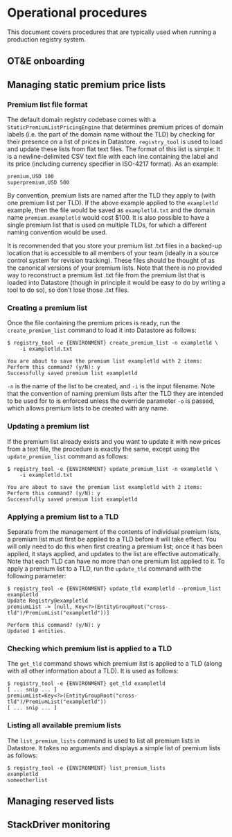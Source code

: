 # Operational procedures

This document covers procedures that are typically used when running a
production registry system.

## OT&E onboarding

## Managing static premium price lists

### Premium list file format

The default domain registry codebase comes with a
`StaticPremiumListPricingEngine` that determines premium prices of domain labels
(i.e. the part of the domain name without the TLD) by checking for their
presence on a list of prices in Datastore. `registry_tool` is used to load and
update these lists from flat text files. The format of this list is simple: It
is a newline-delimited CSV text file with each line containing the label and its
price (including currency specifier in ISO-4217 format). As an example:

```
premium,USD 100
superpremium,USD 500
```

By convention, premium lists are named after the TLD they apply to (with one
premium list per TLD). If the above example applied to the `exampletld` example,
then the file would be saved as `exampletld.txt` and the domain name
`premium.exampletld` would cost $100. It is also possible to have a single
premium list that is used on multiple TLDs, for which a different naming
convention would be used.

It is recommended that you store your premium list .txt files in a backed-up
location that is accessible to all members of your team (ideally in a source
control system for revision tracking). These files should be thought of as the
canonical versions of your premium lists. Note that there is no provided way to
reconstruct a premium list .txt file from the premium list that is loaded into
Datastore (though in principle it would be easy to do by writing a tool to do
so), so don't lose those .txt files.

### Creating a premium list

Once the file containing the premium prices is ready, run the
`create_premium_list` command to load it into Datastore as follows:

```shell
$ registry_tool -e {ENVIRONMENT} create_premium_list -n exampletld \
    -i exampletld.txt

You are about to save the premium list exampletld with 2 items:
Perform this command? (y/N): y
Successfully saved premium list exampletld
```

`-n` is the name of the list to be created, and `-i` is the input filename. Note
that the convention of naming premium lists after the TLD they are intended to
be used for to is enforced unless the override parameter `-o` is passed, which
allows premium lists to be created with any name.

### Updating a premium list

If the premium list already exists and you want to update it with new prices
from a text file, the procedure is exactly the same, except using the
`update_premium_list` command as follows:

```shell
$ registry_tool -e {ENVIRONMENT} update_premium_list -n exampletld \
    -i exampletld.txt

You are about to save the premium list exampletld with 2 items:
Perform this command? (y/N): y
Successfully saved premium list exampletld
```

### Applying a premium list to a TLD

Separate from the management of the contents of individual premium lists, a
premium list must first be applied to a TLD before it will take effect. You will
only need to do this when first creating a premium list; once it has been
applied, it stays applied, and updates to the list are effective automatically.
Note that each TLD can have no more than one premium list applied to it. To
apply a premium list to a TLD, run the `update_tld` command with the following
parameter:

```shell
$ registry_tool -e {ENVIRONMENT} update_tld exampletld --premium_list exampletld
Update Registry@exampletld
premiumList -> [null, Key<?>(EntityGroupRoot("cross-tld")/PremiumList("exampletld"))]

Perform this command? (y/N): y
Updated 1 entities.
```

### Checking which premium list is applied to a TLD

The `get_tld` command shows which premium list is applied to a TLD (along with
all other information about a TLD). It is used as follows:

```shell
$ registry_tool -e {ENVIRONMENT} get_tld exampletld
[ ... snip ... ]
premiumList=Key<?>(EntityGroupRoot("cross-tld")/PremiumList("exampletld"))
[ ... snip ... ]
```

### Listing all available premium lists

The `list_premium_lists` command is used to list all premium lists in Datastore.
It takes no arguments and displays a simple list of premium lists as follows:

```shell
$ registry_tool -e {ENVIRONMENT} list_premium_lists
exampletld
someotherlist
```

## Managing reserved lists

## StackDriver monitoring
